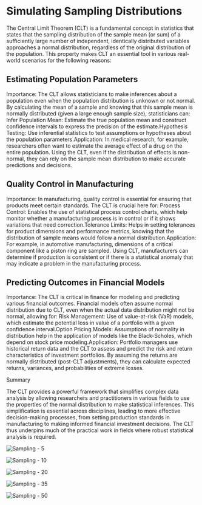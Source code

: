 # Simulating Sampling Distributions

The Central Limit Theorem (CLT) is a fundamental concept in statistics that states that the sampling distribution of the sample mean (or sum) of a sufficiently large number of independent, identically distributed variables approaches a normal distribution, regardless of the original distribution of the population. This property makes CLT an essential tool in various real-world scenarios for the following reasons:

## Estimating Population Parameters

Importance: The CLT allows statisticians to make inferences about a population even when the population distribution is unknown or not normal. By calculating the mean of a sample and knowing that this sample mean is normally distributed (given a large enough sample size), statisticians can:
Infer Population Mean: Estimate the true population mean and construct confidence intervals to express the precision of the estimate.Hypothesis Testing: Use inferential statistics to test assumptions or hypotheses about the population parameters.Application: In medical research, for example, researchers often want to estimate the average effect of a drug on the entire population. Using the CLT, even if the distribution of effects is non-normal, they can rely on the sample mean distribution to make accurate predictions and decisions.

## Quality Control in Manufacturing

Importance: In manufacturing, quality control is essential for ensuring that products meet certain standards. The CLT is crucial here for:
Process Control: Enables the use of statistical process control charts, which help monitor whether a manufacturing process is in control or if it shows variations that need correction.Tolerance Limits: Helps in setting tolerances for product dimensions and performance metrics, knowing that the distribution of sample means would follow a normal distribution.Application: For example, in automotive manufacturing, dimensions of a critical component like a piston ring are sampled. Using CLT, manufacturers can determine if production is consistent or if there is a statistical anomaly that may indicate a problem in the manufacturing process.

## Predicting Outcomes in Financial Models

Importance: The CLT is critical in finance for modeling and predicting various financial outcomes. Financial models often assume normal distribution due to CLT, even when the actual data distribution might not be normal, allowing for:
Risk Management: Use of value-at-risk (VaR) models, which estimate the potential loss in value of a portfolio with a given confidence interval.Option Pricing Models: Assumptions of normality in distribution help in the application of models like the Black-Scholes, which depend on stock price modeling.Application: Portfolio managers use historical return data and the CLT to assess and predict the risk and return characteristics of investment portfolios. By assuming the returns are normally distributed (post-CLT adjustments), they can calculate expected returns, variances, and probabilities of extreme losses.

Summary

The CLT provides a powerful framework that simplifies complex data analysis by allowing researchers and practitioners in various fields to use the properties of the normal distribution to make statistical inferences. This simplification is essential across disciplines, leading to more effective decision-making processes, from setting production standards in manufacturing to making informed financial investment decisions. The CLT thus underpins much of the practical work in fields where robust statistical analysis is required.

![Sampling - 5](https://mg-2025p03.github.io/physics/_pics/p1.1.png)

![Sampling - 10](https://mg-2025p03.github.io/physics/_pics/p1.2.png)

![Sampling - 20](https://mg-2025p03.github.io/physics/_pics/p1.3.png)

![Sampling - 35](https://mg-2025p03.github.io/physics/_pics/p1.4.png)

![Sampling - 50](https://mg-2025p03.github.io/physics/_pics/p1.5.png)
